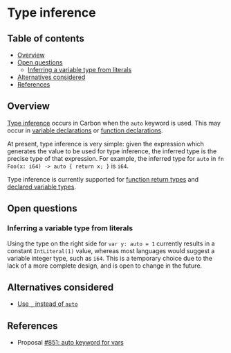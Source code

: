 # Type inference

<!--
Part of the Carbon Language project, under the Apache License v2.0 with LLVM
Exceptions. See /LICENSE for license information.
SPDX-License-Identifier: Apache-2.0 WITH LLVM-exception
-->

<!-- toc -->

## Table of contents

-   [Overview](#overview)
-   [Open questions](#open-questions)
    -   [Inferring a variable type from literals](#inferring-a-variable-type-from-literals)
-   [Alternatives considered](#alternatives-considered)
-   [References](#references)

<!-- tocstop -->

## Overview

[Type inference](https://en.wikipedia.org/wiki/Type_inference) occurs in Carbon
when the `auto` keyword is used. This may occur in
[variable declarations](variables.md) or [function declarations](functions.md).

At present, type inference is very simple: given the expression which generates
the value to be used for type inference, the inferred type is the precise type
of that expression. For example, the inferred type for `auto` in
`fn Foo(x: i64) -> auto { return x; }` is `i64`.

Type inference is currently supported for [function return types](functions.md)
and [declared variable types](variables.md).

## Open questions

### Inferring a variable type from literals

Using the type on the right side for `var y: auto = 1` currently results in a
constant `IntLiteral(1)` value, whereas most languages would suggest a variable
integer type, such as `i64`. This is a temporary choice due to the lack of a
more complete design, and is open to change in the future.

## Alternatives considered

-   [Use `_` instead of `auto`](/proposals/p0851.md#use-_-instead-of-auto)

## References

-   Proposal
    [#851: auto keyword for vars](https://github.com/carbon-language/carbon-lang/pull/851)
